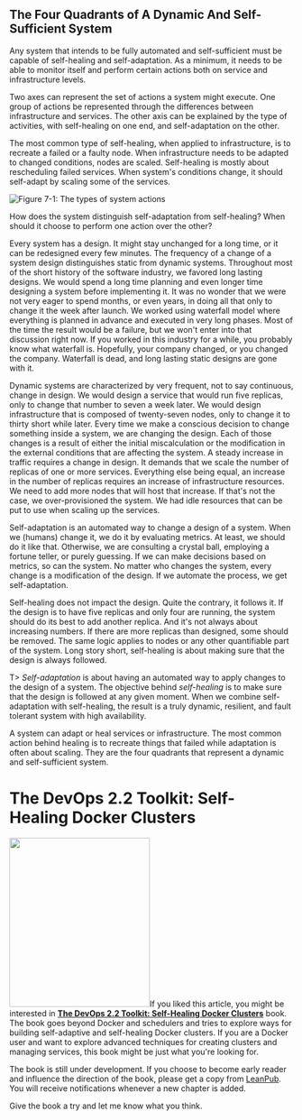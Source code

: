 ## The Four Quadrants of A Dynamic And Self-Sufficient System

Any system that intends to be fully automated and self-sufficient must be capable of self-healing and self-adaptation. As a minimum, it needs to be able to monitor itself and perform certain actions both on service and infrastructure levels.

Two axes can represent the set of actions a system might execute. One group of actions be represented through the differences between infrastructure and services. The other axis can be explained by the type of activities, with self-healing on one end, and self-adaptation on the other.

The most common type of self-healing, when applied to infrastructure, is to recreate a failed or a faulty node. When infrastructure needs to be adapted to changed conditions, nodes are scaled. Self-healing is mostly about rescheduling failed services. When system's conditions change, it should self-adapt by scaling some of the services.

![Figure 7-1: The types of system actions](images/ch07/dimensions-system.png)

How does the system distinguish self-adaptation from self-healing? When should it choose to perform one action over the other?

Every system has a design. It might stay unchanged for a long time, or it can be redesigned every few minutes. The frequency of a change of a system design distinguishes static from dynamic systems. Throughout most of the short history of the software industry, we favored long lasting designs. We would spend a long time planning and even longer time designing a system before implementing it. It was no wonder that we were not very eager to spend months, or even years, in doing all that only to change it the week after launch. We worked using waterfall model where everything is planned in advance and executed in very long phases. Most of the time the result would be a failure, but we won't enter into that discussion right now. If you worked in this industry for a while, you probably know what waterfall is. Hopefully, your company changed, or you changed the company. Waterfall is dead, and long lasting static designs are gone with it.

Dynamic systems are characterized by very frequent, not to say continuous, change in design. We would design a service that would run five replicas, only to change that number to seven a week later. We would design infrastructure that is composed of twenty-seven nodes, only to change it to thirty short while later. Every time we make a conscious decision to change something inside a system, we are changing the design. Each of those changes is a result of either the initial miscalculation or the modification in the external conditions that are affecting the system. A steady increase in traffic requires a change in design. It demands that we scale the number of replicas of one or more services. Everything else being equal, an increase in the number of replicas requires an increase of infrastructure resources. We need to add more nodes that will host that increase. If that's not the case, we over-provisioned the system. We had idle resources that can be put to use when scaling up the services.

Self-adaptation is an automated way to change a design of a system. When we (humans) change it, we do it by evaluating metrics. At least, we should do it like that. Otherwise, we are consulting a crystal ball, employing a fortune teller, or purely guessing. If we can make decisions based on metrics, so can the system. No matter who changes the system, every change is a modification of the design. If we automate the process, we get self-adaptation.

Self-healing does not impact the design. Quite the contrary, it follows it. If the design is to have five replicas and only four are running, the system should do its best to add another replica. And it's not always about increasing numbers. If there are more replicas than designed, some should be removed. The same logic applies to nodes or any other quantifiable part of the system. Long story short, self-healing is about making sure that the design is always followed.

T> *Self-adaptation* is about having an automated way to apply changes to the design of a system. The objective behind *self-healing* is to make sure that the design is followed at any given moment. When we combine self-adaptation with self-healing, the result is a truly dynamic, resilient, and fault tolerant system with high availability.

A system can adapt or heal services or infrastructure. The most common action behind healing is to recreate things that failed while adaptation is often about scaling. They are the four quadrants that represent a dynamic and self-sufficient system.

# The DevOps 2.2 Toolkit: Self-Healing Docker Clusters

<a href="https://leanpub.com/the-devops-2-2-toolkit"><img src="https://technologyconversations.files.wordpress.com/2017/06/cover-small1.jpg?w=249" alt="" width="249" height="300" class="alignright size-medium wp-image-3563" /></a>If you liked this article, you might be interested in **[The DevOps 2.2 Toolkit: Self-Healing Docker Clusters](https://leanpub.com/the-devops-2-2-toolkit)** book. The book goes beyond Docker and schedulers and tries to explore ways for building self-adaptive and self-healing Docker clusters. If you are a Docker user and want to explore advanced techniques for creating clusters and managing services, this book might be just what you're looking for.

The book is still under development. If you choose to become early reader and influence the direction of the book, please get a copy from [LeanPub](https://leanpub.com/the-devops-2-2-toolkit). You will receive notifications whenever a new chapter is added.

Give the book a try and let me know what you think.
